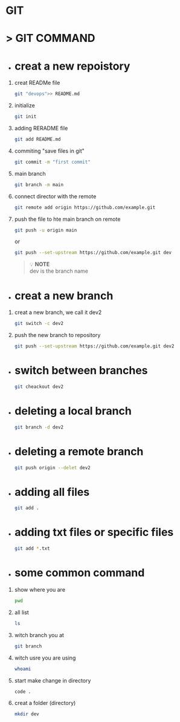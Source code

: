 # GIT ##


 
   # > GIT COMMAND 
   * #  creat a new repoistory
1. creat READMe file
   ```bash
   git "devops">> README.md 
   ```
1. initialize
   ```bash
   git init
   ```
1. adding RERADME file 
   ```bash
   git add README.md
   ```
1. commiting "save files in git" 
   ```bash
   git commit -m "first commit"
   ```
1. main branch 
   ```bash
   git branch -m main
   ```
1. connect director with the remote 
   ```bash
   git remote add origin https://github.com/example.git
   ```
1. push the file to hte main branch on remote
   ```bash
   git push -u origin main 
   ```
   or
    ```bash
   git push --set-upstream https://github.com/example.git dev 
   ```  

    >  💡 **NOTE**  
    > dev is the branch name 

* # creat a new branch 

1. creat a new branch, we call it dev2
   ```bash
   git switch -c dev2
   ```
1. push the new branch to repository 
      ```bash
   git push --set-upstream https://github.com/example.git dev2 
   ``` 
* # switch between branches  
   ```bash
   git cheackout dev2 
   ```
* # deleting a local branch 
    ```bash
   git branch -d dev2
   ```
* # deleting a remote branch 
    ```bash
   git push origin --delet dev2
    ```
* # adding all files 
    ```bash
   git add .
    ```
* # adding txt files or specific files
    ```bash
   git add *.txt
    ```
* # some common command
1. show where you are 
    ```bash
   pwd
    ```
1. all list 
    ```bash
   ls
    ```
1. witch branch you at
    ```bash
   git branch
    ```
1. witch usre you are using 
    ```bash 
   whoami
    ```
1. start make change in directory
    ```bash 
   code .
    ```
1. creat a folder (directory)
    ```bash 
   mkdir dev
    ```
